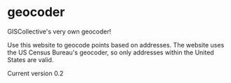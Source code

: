 geocoder
========

GISCollective's very own geocoder!

Use this website to geocode points based on addresses. The website uses the US Census Bureau's geocoder, so only addresses within the United States are valid.

Current version 0.2